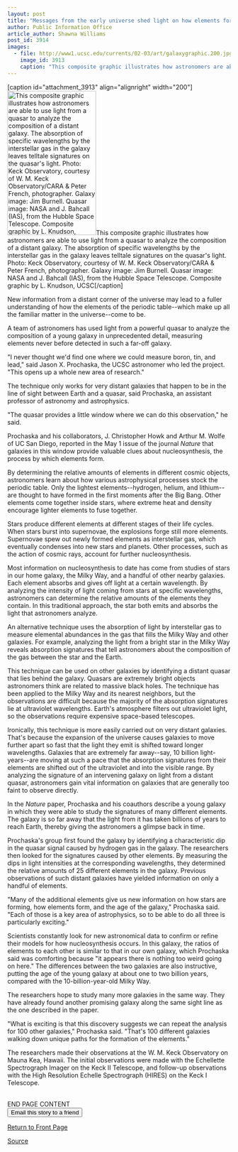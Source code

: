 ```yaml
---
layout: post
title: "Messages from the early universe shed light on how elements form"
author: Public Information Office
article_author: Shawna Williams
post_id: 3914
images:
  - file: http://www1.ucsc.edu/currents/02-03/art/galaxygraphic.200.jpg
    image_id: 3913
    caption: "This composite graphic illustrates how astronomers are able to use light from a quasar to analyze the composition of a distant galaxy. The absorption of specific wavelengths by the interstellar gas in the galaxy leaves telltale signatures on the quasar's light. Photo: Keck Observatory, courtesy of W. M. Keck Observatory/CARA & Peter French, photographer. Galaxy image: Jim Burnell. Quasar image: NASA and J. Bahcall (IAS), from the Hubble Space Telescope. Composite graphic by L. Knudson, UCSC"
---
```


[caption id="attachment_3913" align="alignright" width="200"]<a href="http://dev-ucsc-news.pantheonsite.io/wp-content/uploads/2003/05/galaxygraphic.200.jpg"><img class="size-full wp-image-3913" src="http://dev-ucsc-news.pantheonsite.io/wp-content/uploads/2003/05/galaxygraphic.200.jpg" alt="This composite graphic illustrates how astronomers are able to use light from a quasar to analyze the composition of a distant galaxy. The absorption of specific wavelengths by the interstellar gas in the galaxy leaves telltale signatures on the quasar's light. Photo: Keck Observatory, courtesy of W. M. Keck Observatory/CARA & Peter French, photographer. Galaxy image: Jim Burnell. Quasar image: NASA and J. Bahcall (IAS), from the Hubble Space Telescope. Composite graphic by L. Knudson, UCSC" width="200" height="325" /></a>This composite graphic illustrates how astronomers are able to use light from a quasar to analyze the composition of a distant galaxy. The absorption of specific wavelengths by the interstellar gas in the galaxy leaves telltale signatures on the quasar's light. Photo: Keck Observatory, courtesy of W. M. Keck Observatory/CARA & Peter French, photographer. Galaxy image: Jim Burnell. Quasar image: NASA and J. Bahcall (IAS), from the Hubble Space Telescope. Composite graphic by L. Knudson, UCSC[/caption]
<p>
  New information from a distant corner of the universe may lead to a fuller understanding of how the elements of the periodic table--which make up all the familiar matter in the universe--come to be.
</p>
<p>
  A team of astronomers has used light from a powerful quasar to analyze the composition of a young galaxy in unprecedented detail, measuring elements never before detected in such a far-off galaxy.<br>
</p>
<p>
  "I never thought we'd find one where we could measure boron, tin, and lead," said Jason X. Prochaska, the UCSC astronomer who led the project. "This opens up a whole new area of research."<br>
</p>
<p>
  The technique only works for very distant galaxies that happen to be in the line of sight between Earth and a quasar, said Prochaska, an assistant professor of astronomy and astrophysics.<br>
</p>
<p>
  "The quasar provides a little window where we can do this observation," he said.<br>
</p>
<p>
  Prochaska and his collaborators, J. Christopher Howk and Arthur M. Wolfe of UC San Diego, reported in the May 1 issue of the journal <i>Nature</i> that galaxies in this window provide valuable clues about nucleosynthesis, the process by which elements form.<br>
</p>
<p>
  By determining the relative amounts of elements in different cosmic objects, astronomers learn about how various astrophysical processes stock the periodic table. Only the lightest elements--hydrogen, helium, and lithium--are thought to have formed in the first moments after the Big Bang. Other elements come together inside stars, where extreme heat and density encourage lighter elements to fuse together.<br>
</p>
<p>
  Stars produce different elements at different stages of their life cycles. When stars burst into supernovae, the explosions forge still more elements. Supernovae spew out newly formed elements as interstellar gas, which eventually condenses into new stars and planets. Other processes, such as the action of cosmic rays, account for further nucleosynthesis.<br>
</p>
<p>
  Most information on nucleosynthesis to date has come from studies of stars in our home galaxy, the Milky Way, and a handful of other nearby galaxies. Each element absorbs and gives off light at a certain wavelength. By analyzing the intensity of light coming from stars at specific wavelengths, astronomers can determine the relative amounts of the elements they contain. In this traditional approach, the star both emits and absorbs the light that astronomers analyze.<br>
</p>
<p>
  An alternative technique uses the absorption of light by interstellar gas to measure elemental abundances in the gas that fills the Milky Way and other galaxies. For example, analyzing the light from a bright star in the Milky Way reveals absorption signatures that tell astronomers about the composition of the gas between the star and the Earth.<br>
</p>
<p>
  This technique can be used on other galaxies by identifying a distant quasar that lies behind the galaxy. Quasars are extremely bright objects astronomers think are related to massive black holes. The technique has been applied to the Milky Way and its nearest neighbors, but the observations are difficult because the majority of the absorption signatures lie at ultraviolet wavelengths. Earth's atmosphere filters out ultraviolet light, so the observations require expensive space-based telescopes.<br>
</p>
<p>
  Ironically, this technique is more easily carried out on very distant galaxies. That's because the expansion of the universe causes galaxies to move further apart so fast that the light they emit is shifted toward longer wavelengths. Galaxies that are extremely far away--say, 10 billion light-years--are moving at such a pace that the absorption signatures from their elements are shifted out of the ultraviolet and into the visible range. By analyzing the signature of an intervening galaxy on light from a distant quasar, astronomers gain vital information on galaxies that are generally too faint to observe directly.<br>
</p>
<p>
  In the <i>Nature</i> paper, Prochaska and his coauthors describe a young galaxy in which they were able to study the signatures of many different elements. The galaxy is so far away that the light from it has taken billions of years to reach Earth, thereby giving the astronomers a glimpse back in time.<br>
</p>
<p>
  Prochaska's group first found the galaxy by identifying a characteristic dip in the quasar signal caused by hydrogen gas in the galaxy. The researchers then looked for the signatures caused by other elements. By measuring the dips in light intensities at the corresponding wavelengths, they determined the relative amounts of 25 different elements in the galaxy. Previous observations of such distant galaxies have yielded information on only a handful of elements.<br>
</p>
<p>
  "Many of the additional elements give us new information on how stars are forming, how elements form, and the age of the galaxy," Prochaska said. "Each of those is a key area of astrophysics, so to be able to do all three is particularly exciting."<br>
</p>
<p>
  Scientists constantly look for new astronomical data to confirm or refine their models for how nucleosynthesis occurs. In this galaxy, the ratios of elements to each other is similar to that in our own galaxy, which Prochaska said was comforting because "it appears there is nothing too weird going on here." The differences between the two galaxies are also instructive, putting the age of the young galaxy at about one to two billion years, compared with the 10-billion-year-old Milky Way.<br>
</p>
<p>
  The researchers hope to study many more galaxies in the same way. They have already found another promising galaxy along the same sight line as the one described in the paper.<br>
</p>
<p>
  "What is exciting is that this discovery suggests we can repeat the analysis for 100 other galaxies," Prochaska said. "That's 100 different galaxies walking down unique paths for the formation of the elements."<br>
</p>
<p>
  The researchers made their observations at the W. M. Keck Observatory on Mauna Kea, Hawaii. The initial observations were made with the Echellette Spectrograph Imager on the Keck II Telescope, and follow-up observations with the High Resolution Echelle Spectrograph (HIRES) on the Keck I Telescope.<br>
  <br>
</p>
<p>
  END PAGE CONTENT<br>
  <input name="t1" size="-1" type="hidden"> <input name="SUBMIT" type="submit" value="Email this story to a friend">
</p>
<p>
  <a href="http://currents.ucsc.edu/">Return to Front Page</a>
</p>
<p><a href="http://www1.ucsc.edu/currents/02-03/05-05/nucleosynthesis.html" title="Permalink to nucleosynthesis">Source</a></p>
